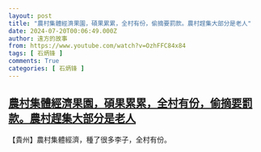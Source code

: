 ```yaml
---
layout: post
title: "農村集體經濟果園，碩果累累，全村有份，偷摘要罰款。農村趕集大部分是老人"
date: 2024-07-20T00:06:49.000Z
author: 遠方的故事
from: https://www.youtube.com/watch?v=OzhFFC84x84
tags: [ 石炳锋 ]
comments: True
categories: [ 石炳锋 ]
---
```

<!--1721434009000-->
[農村集體經濟果園，碩果累累，全村有份，偷摘要罰款。農村趕集大部分是老人](https://www.youtube.com/watch?v=OzhFFC84x84)
------

<div>
【貴州】農村集體經濟，種了很多李子，全村有份。
</div>
